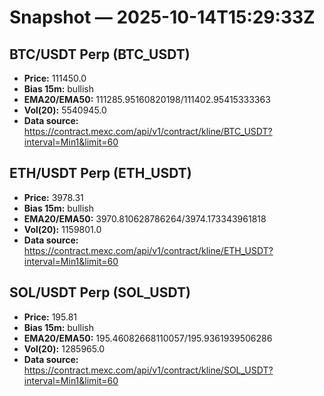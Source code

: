 # Snapshot — 2025-10-14T15:29:33Z

## BTC/USDT Perp (BTC_USDT)
- **Price:** 111450.0
- **Bias 15m:** bullish
- **EMA20/EMA50:** 111285.95160820198/111402.95415333363
- **Vol(20):** 5540945.0
- **Data source:** https://contract.mexc.com/api/v1/contract/kline/BTC_USDT?interval=Min1&limit=60

## ETH/USDT Perp (ETH_USDT)
- **Price:** 3978.31
- **Bias 15m:** bullish
- **EMA20/EMA50:** 3970.810628786264/3974.173343961818
- **Vol(20):** 1159801.0
- **Data source:** https://contract.mexc.com/api/v1/contract/kline/ETH_USDT?interval=Min1&limit=60

## SOL/USDT Perp (SOL_USDT)
- **Price:** 195.81
- **Bias 15m:** bullish
- **EMA20/EMA50:** 195.46082668110057/195.9361939506286
- **Vol(20):** 1285965.0
- **Data source:** https://contract.mexc.com/api/v1/contract/kline/SOL_USDT?interval=Min1&limit=60
